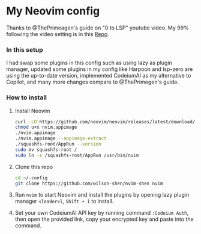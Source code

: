# My Neovim config
Thanks to @ThePrimeagen's guide on "0 to LSP" youtube video. My 99% following the video setting is in this [Repo](https://github.com/wilson-shen/nvim-theprimeagen-guide).

### In this setup
I had swap some plugins in this config such as using lazy as plugin manager, updated some plugins in my config like Harpoon and lsp-zero are using the up-to-date version, implemented CodeiumAI as my alternative to Copilot, and many more changes compare to @ThePrimegen's guide.

### How to install
1. Install Neovim
   ```bash
   curl -LO https://github.com/neovim/neovim/releases/latest/download/nvim.appimage
   chmod u+x nvim.appimage
   ./nvim.appimage
   ./nvim.appimage --appimage-extract
   ./squashfs-root/AppRun --version
   sudo mv squashfs-root /
   sudo ln -s /squashfs-root/AppRun /usr/bin/nvim
   ```

2. Clone this repo
   ```bash
   cd ~/.config
   git clone https://github.com/wilson-shen/nvim-shen nvim
   ```

3. Run `nvim` to start Neovim and install the plugins by opening lazy plugin manager `<leader>l`, `Shift + i` to install.

4. Set your own CodeiumAI API key by running command `:Codeium Auth`, then open the provided link, copy your encrypted key and paste into the command.
